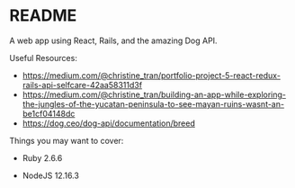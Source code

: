 # README

A web app using React, Rails, and the amazing Dog API.

Useful Resources:
* https://medium.com/@christine_tran/portfolio-project-5-react-redux-rails-api-selfcare-42aa58311d3f
* https://medium.com/@christine_tran/building-an-app-while-exploring-the-jungles-of-the-yucatan-peninsula-to-see-mayan-ruins-wasnt-an-be1cf04148dc
* https://dog.ceo/dog-api/documentation/breed


Things you may want to cover:

* Ruby 2.6.6

* NodeJS 12.16.3
